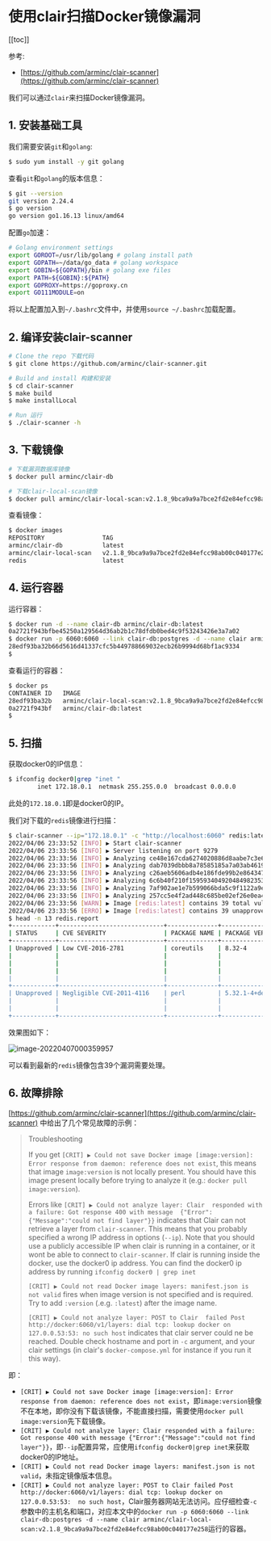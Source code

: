 # 使用clair扫描Docker镜像漏洞

[[toc]]

参考: 
- [https://github.com/arminc/clair-scanner](https://github.com/arminc/clair-scanner)

我们可以通过`clair`来扫描Docker镜像漏洞。

## 1. 安装基础工具

我们需要安装`git`和`golang`:

```sh
$ sudo yum install -y git golang
```

查看`git`和`golang`的版本信息：

```sh
$ git --version
git version 2.24.4
$ go version
go version go1.16.13 linux/amd64
```

配置`go`加速：

```sh
# Golang environment settings
export GOROOT=/usr/lib/golang # golang install path
export GOPATH=~/data/go_data # golang workspace
export GOBIN=${GOPATH}/bin # golang exe files
export PATH=${GOBIN}:${PATH}
export GOPROXY=https://goproxy.cn
export GO111MODULE=on
```

将以上配置加入到`~/.bashrc`文件中，并使用`source ~/.bashrc`加载配置。



## 2. 编译安装clair-scanner

```sh
# Clone the repo 下载代码
$ git clone https://github.com/arminc/clair-scanner.git

# Build and install 构建和安装
$ cd clair-scanner
$ make build
$ make installLocal

# Run 运行
$ ./clair-scanner -h
```



## 3. 下载镜像

```sh
# 下载漏洞数据库镜像
$ docker pull arminc/clair-db

# 下载clair-local-scan镜像
$ docker pull arminc/clair-local-scan:v2.1.8_9bca9a9a7bce2fd2e84efcc98ab00c040177e258
```

查看镜像：
```sh
$ docker images
REPOSITORY                TAG                                               IMAGE ID       CREATED        SIZE
arminc/clair-db           latest                                            a2f42fc0ce5e   14 hours ago   679MB
arminc/clair-local-scan   v2.1.8_9bca9a9a7bce2fd2e84efcc98ab00c040177e258   e77be8484e41   14 hours ago   464MB
redis                     latest                                            bba24acba395   7 days ago     113MB
```



## 4. 运行容器

运行容器：

```sh
$ docker run -d --name clair-db arminc/clair-db:latest
0a2721f943bfbe45250a129564d36ab2b1c78dfdb0bed4c9f53243426e3a7a02
$ docker run -p 6060:6060 --link clair-db:postgres -d --name clair arminc/clair-local-scan:v2.1.8_9bca9a9a7bce2fd2e84efcc98ab00c040177e258
28edf93ba32b66d5616d41337cfc5b449788669032ecb26b9994d68bf1ac9334
$ 
```

查看运行的容器：

```sh
$ docker ps
CONTAINER ID   IMAGE                                                                     COMMAND                  CREATED              STATUS              PORTS                                                 NAMES
28edf93ba32b   arminc/clair-local-scan:v2.1.8_9bca9a9a7bce2fd2e84efcc98ab00c040177e258   "/usr/bin/dumb-init …"   About a minute ago   Up About a minute   0.0.0.0:6060->6060/tcp, :::6060->6060/tcp, 6061/tcp   clair
0a2721f943bf   arminc/clair-db:latest                                                    "docker-entrypoint.s…"   2 minutes ago        Up 2 minutes        5432/tcp                                              clair-db
$
```



## 5. 扫描

获取docker0的IP信息：

```sh
$ ifconfig docker0|grep "inet "
        inet 172.18.0.1  netmask 255.255.0.0  broadcast 0.0.0.0
```

此处的`172.18.0.1`即是docker0的IP。



我们对下载的`redis`镜像进行扫描：

```sh
$ clair-scanner --ip="172.18.0.1" -c "http://localhost:6060" redis:latest 2>&1 > redis.report
2022/04/06 23:33:52 [INFO] ▶ Start clair-scanner
2022/04/06 23:33:56 [INFO] ▶ Server listening on port 9279
2022/04/06 23:33:56 [INFO] ▶ Analyzing ce48e167cda6274020886d8aabe7c3e6abde585ad1c70b82ffb1552e63e9fd05
2022/04/06 23:33:56 [INFO] ▶ Analyzing dab7039dbbb8a78585185a7a03ab46192f8e16b56a53ad26d85b859146b1b537
2022/04/06 23:33:56 [INFO] ▶ Analyzing c26aeb5606adb4e186fde99b2e864347fe880e0ab67a49c58cfd046f10bdc54e
2022/04/06 23:33:56 [INFO] ▶ Analyzing 6c6b40f210f159593404920484982353968f7af428de397e9f791786ded74628
2022/04/06 23:33:56 [INFO] ▶ Analyzing 7af902ae1e7b599066bda5c9f1122a9ea3127a7002acb26e26ce0357633c6437
2022/04/06 23:33:56 [INFO] ▶ Analyzing 257cc5e4f2ad448c685be02ef26e0ea40daf48efa1049121e5adeb4bfc65ca55
2022/04/06 23:33:56 [WARN] ▶ Image [redis:latest] contains 39 total vulnerabilities
2022/04/06 23:33:56 [ERRO] ▶ Image [redis:latest] contains 39 unapproved vulnerabilities
$ head -n 13 redis.report 
+------------+-----------------------------+--------------+------------------+--------------------------------------------------------------+
| STATUS     | CVE SEVERITY                | PACKAGE NAME | PACKAGE VERSION  | CVE DESCRIPTION                                              |
+------------+-----------------------------+--------------+------------------+--------------------------------------------------------------+
| Unapproved | Low CVE-2016-2781           | coreutils    | 8.32-4           | chroot in GNU coreutils, when used with --userspec,          |
|            |                             |              |                  | allows local users to escape to the parent session           |
|            |                             |              |                  | via a crafted TIOCSTI ioctl call, which pushes               |
|            |                             |              |                  | characters to the terminal's input buffer.                   |
|            |                             |              |                  | https://security-tracker.debian.org/tracker/CVE-2016-2781    |
+------------+-----------------------------+--------------+------------------+--------------------------------------------------------------+
| Unapproved | Negligible CVE-2011-4116    | perl         | 5.32.1-4+deb11u2 | _is_safe in the File::Temp module for                        |
|            |                             |              |                  | Perl does not properly handle symlinks.                      |
|            |                             |              |                  | https://security-tracker.debian.org/tracker/CVE-2011-4116    |
+------------+-----------------------------+--------------+------------------+--------------------------------------------------------------+
```

效果图如下：

![image-20220407000359957](/img/image-20220407000359957.png)

可以看到最新的`redis`镜像包含39个漏洞需要处理。



## 6. 故障排除

[https://github.com/arminc/clair-scanner](https://github.com/arminc/clair-scanner) 中给出了几个常见故障的示例：

>  Troubleshooting
>
> If you get `[CRIT] ▶ Could not save Docker image [image:version]: Error response from daemon: reference does not exist`, this means that image `image:version` is not locally present. You should have this image present locally before trying to analyze it (e.g.: `docker pull image:version`).
>
> Errors like `[CRIT] ▶ Could not analyze layer: Clair  responded with a failure: Got response 400 with message  {"Error":{"Message":"could not find layer"}}` indicates that Clair can not retrieve a layer from `clair-scanner`. This means that you probably specified a wrong IP address in options (`--ip`). Note that you should use a publicly accessible IP when clair is running in a container, or it wont be able to connect to `clair-scanner`. If clair is running inside the docker, use the docker0 ip address. You can find the docker0 ip address by running `ifconfig docker0 | grep inet`
>
> `[CRIT] ▶ Could not read Docker image layers: manifest.json is not valid` fires when image version is not specified and is required. Try to add `:version` (.e.g. `:latest`) after the image name.
>
> `[CRIT] ▶ Could not analyze layer: POST to Clair  failed Post http://docker:6060/v1/layers: dial tcp: lookup docker on  127.0.0.53:53: no such host` indicates that clair server could ne be reached. Double check hostname and port in `-c` argument, and your clair settings (in clair's `docker-compose.yml` for instance if you run it this way).

即：

- `[CRIT] ▶ Could not save Docker image [image:version]: Error response from daemon: reference does not exist`，即`image:version`镜像不在本地，即你没有下载该镜像，不能直接扫描，需要使用`docker pull image:version`先下载镜像。
- `[CRIT] ▶ Could not analyze layer: Clair responded with a failure:  Got response 400 with message {"Error":{"Message":"could not find  layer"}}`，即`--ip`配置异常，应使用`ifconfig docker0|grep inet`来获取docker0的IP地址。
- `[CRIT] ▶ Could not read Docker image layers: manifest.json is not valid`，未指定镜像版本信息。
- `[CRIT] ▶ Could not analyze layer: POST to Clair failed Post  http://docker:6060/v1/layers: dial tcp: lookup docker on 127.0.0.53:53:  no such host`，Clair服务器网站无法访问。应仔细检查`-c`参数中的主机名和端口，对应本文中的`docker run -p 6060:6060 --link clair-db:postgres -d --name clair arminc/clair-local-scan:v2.1.8_9bca9a9a7bce2fd2e84efcc98ab00c040177e258`运行的容器。

